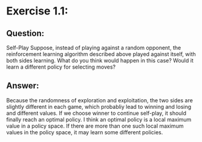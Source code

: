 # Exercise 1.1: 

## Question:

Self-Play Suppose, instead of playing against a random opponent, the reinforcement learning algorithm described above played against itself, with both sides learning. What do you think would happen in this case? Would it learn a different policy for selecting moves?

## Answer:
Because the randomness of exploration and exploitation, the two sides are slightly different in each game, which probabliy lead to winning and losing and different values. If we choose winner to continue self-play, it should finally reach an optimal policy. 
I think an optimal policy is a local maximum value in a policy space. If there are more than one such local maximum values in the policy space, it may learn some different policies.
